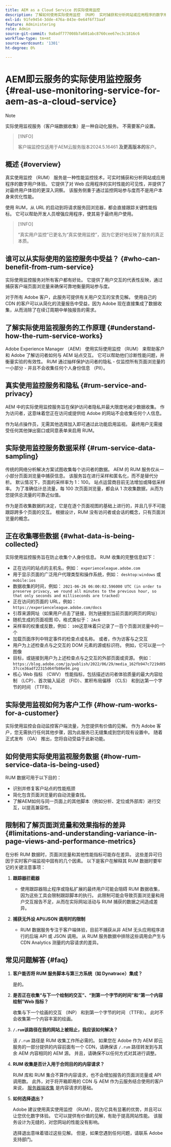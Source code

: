 ```yaml
---
title: AEM as a Cloud Service 的实际使用监控
description: 了解如何使用实际使用监控 （RUM） 实时捕获和分析网站或应用程序的数字用户体验。
exl-id: 91fe9454-3dde-476a-843e-0e64f6f73aaf
feature: Administering
role: Admin
source-git-commit: 9a8adf777008b7a601abc8760cee67ec3c1816c6
workflow-type: tm+mt
source-wordcount: '1301'
ht-degree: 0%

---
```


# AEM即云服务的实际使用监控服务 {#real-use-monitoring-service-for-aem-as-a-cloud-service}

>[!NOTE]
>
>实际使用监视服务（客户端数据收集）是一种自动化服务。 不需要客户设置。

>[!INFO]
>
>客户端监控仅适用于AEM云服务版本2024.5.16461 **及更高版本的**&#x200B;客户。

## 概述 {#overview}

真实使用监控 （RUM） 服务是一种性能监控技术，可实时捕获和分析网站或应用程序的数字用户体验。 它提供了对 Web 应用程序的实时性能的可见性，并提供了对最终用户体验的更深入洞察。 该服务侧重于通过监控网站参与度而不是用户本身来优化性能。

使用 RUM，从 URL 的启动到将请求服务回浏览器，都会直接跟踪关键性能指标。 它可以帮助开发人员增强应用程序，使其易于最终用户使用。

>[!INFO]
>
>“真实用户监控”已更名为“真实使用监控”，因为它更好地反映了服务的真正本质。

## 谁可以从实际使用的监控服务中受益？ {#who-can-benefit-from-rum-service}

实际使用监控服务对所有客户都有好处。 它提供了用户交互的代表性反映，通过捕获客户端页面浏览量来确保可靠地衡量网站参与度。

对于所有 Adobe 客户，此服务可提供有关用户交互的宝贵见解。 使用自己的 CDN 的客户可以从简化的流量报告中受益，因为 Adobe 现在直接集成了数据收集，从而消除了在续订周期中单独报告的需求。

## 了解实际使用监视服务的工作原理 {#understand-how-the-rum-service-works}

Adobe Experience Manager （AEM） 使用实际使用监控 （RUM） 来帮助客户和 Adobe 了解访问者如何与 AEM 站点交互。 它可以帮助他们诊断性能问题，并衡量实验的有效性。 RUM 通过抽样保护访问者的隐私 - 仅监控所有页面浏览量的一小部分 - 并且不会收集任何个人身份信息 （PII）。

## 真实使用监控服务和隐私 {#rum-service-and-privacy}

AEM 中的实际使用监控服务旨在保护访问者隐私并最大限度地减少数据收集。 作为访问者，这意味着您正在访问或提供给 Adobe 的网站不会收集任何个人信息。

作为站点操作员，无需其他选择加入即可通过此功能启用监视。 最终用户无需接受任何其他弹出窗口或同意表单来启用 RUM。

## 实际使用监控服务数据采样 {#rum-service-data-sampling}

传统的网络分析解决方案试图收集每个访问者的数据。 AEM 的 RUM 服务仅从一小部分页面浏览量中捕获信息。 该服务旨在进行采样和匿名化，而不是替代分析。 默认情况下，页面的采样率为 1：100。 站点运营商目前无法增加或降低采样率。 为了准确估计总流量，每 100 次页面浏览量，都会从 1 次收集数据，从而为您提供总流量的可靠近似值。

作为是否收集数据的决定，它是在逐个页面视图的基础上进行的，并且几乎不可能跟踪跨多个页面的交互。 根据设计，RUM 没有访问者或会话的概念，只有页面浏览量的概念。

## 正在收集哪些数据 {#what-data-is-being-collected}

实际使用监控服务旨在防止收集个人身份信息。 RUM 收集的完整信息如下：

* 正在访问的站点的主机名，例如： `experienceleague.adobe.com`
* 用于显示页面的广泛用户代理类型和操作系统，例如： `desktop:windows` 或 `mobile:ios`
* 数据收集的时间，例如： `2021-06-26 06:00:02.596000 UTC (in order to preserve privacy, we round all minutes to the previous hour, so that only seconds and milliseconds are tracked)`
* 正在访问的页面的 URL，例如： `https://experienceleague.adobe.com/docs`
* 引荐来源网址（如果用户点击了链接，则为链接到当前页面的网页的网址）
* 随机生成的页面视图 ID，格式类似于： `2Ac6`
* 采样率的权重或反数，例如： `100`这意味着只记录了一百个页面浏览量中的一个
* 加载页面序列中特定事件的检查点或名称。 或者，作为访客与之交互
* 用户为上述检查点与之交互的 DOM 元素的源或标识符。 例如，它可以是一个图像
* 目标，或链接到用户为上述检查点与之交互的外部页面或资源。 例如：`https://blog.adobe.com/jp/publish/2022/06/29/media_162fb947c7219d0537cce36adf22315d64fb86e94.png`
* 核心 Web 指标 （CWV） 性能指标，包括描述访问者体验质量的最大内容绘制 （LCP）、首次输入延迟 （FID）、累积布局偏移 （CLS） 和到达第一个字节的时间 （TTFB）。

## 实际使用监视如何为客户工作 {#how-rum-works-for-a-customer}

实际使用监控会自动监控客户端流量，为您提供有价值的见解。 作为 Adobe 客户，您无需执行任何其他步骤，因为此服务已无缝集成到您的现有设置中。 随着正式发布 （GA） 推出，您将自动受益于此新功能。

<!-- Alexandru: hiding temporarily, until we figure out where this needs to be linked to 

If you wish to leverage more insights with this new feature to optimize your digital experiences effortlessly, please see here (link to Row 99). -->

## 如何使用实际使用监视服务数据 {#how-rum-service-data-is-being-used}

RUM 数据可用于以下目的：

* 识别并修复客户站点的性能瓶颈
* 简化包含页面浏览量的自动流量查找。
* 了解AEM如何与同一页面上的其他脚本（例如分析、定位或外部库）进行交互，以提高兼容性。

## 限制和了解页面浏览量和效果指标的差异 {#limitations-and-understanding-variance-in-page-views-and-performance-metrics}

在分析 RUM 数据时，页面浏览量和其他性能指标可能存在差异。 这些差异可归因于实时客户端监视中固有的几个因素。 以下是客户在解释其 RUM 数据时要牢记的关键注意事项：

1. **跟踪器拦截器**

   * 使用跟踪器阻止程序或隐私扩展的最终用户可能会阻碍 RUM 数据收集，因为这些工具会限制跟踪脚本的执行。 此限制可能会导致页面浏览量和用户交互报告不足，从而在实际网站活动与 RUM 捕获的数据之间造成差异。

1. **捕获无外设 API/JSON 调用时的限制**

   * RUM 数据服务专注于客户端体验，目前不捕获从非 AEM 无头应用程序进行的后端 API 或 JSON 调用。 从 RUM 服务数据中排除这些调用会产生与 CDN Analytics 测量的内容请求的差异。

## 常见问题解答 {#faq}


1. **客户能否将 RUM 服务脚本与第三方系统（如 Dynatrace）集成？**

   是的。

1. **是否正在收集“与下一个绘制的交互”、“到第一个字节的时间”和“第一个内容绘制”Web 指标？**

   收集与下一个绘画的交互 （INP） 和到第一个字节的时间 （TTFB）。  此时不会收集第一个内容丰富的绘画。

1. **`/.rum`该路径在我的网站上被阻止，我应该如何解决？**

   该 `/.rum` 路径是 RUM 收集工作所必需的。 如果您在 Adobe 作为 AEM 即云服务的一部分提供的内容前面有一个 CDN，请确保该 `/.rum` 路径转发到与其余 AEM 内容相同的 AEM 源。 并且，请确保不以任何方式对其进行调整。

1. **RUM 收集是否计入用于合同目的的内容请求？**

   RUM 库和 RUM 集合不算作内容请求，也不会增加报告的页面浏览量或 API 调用数。 此外，对于将开箱即用的 CDN 与 AEM 作为云服务结合使用的客户来说， [服务器端收集](#serverside-collection) 是内容请求的基础。

1. **如何选择退出？**

   Adobe 建议使用真实使用监控 （RUM），因为它具有显著的优势，并且可以让您优化数字体验。 它可以提供有价值的见解，有助于提高网站性能。 该服务设计为无缝的，对您网站的性能没有影响。

   选择退出意味着错过这些见解。 但是，如果您遇到任何问题，请联系 Adobe 支持部门。
